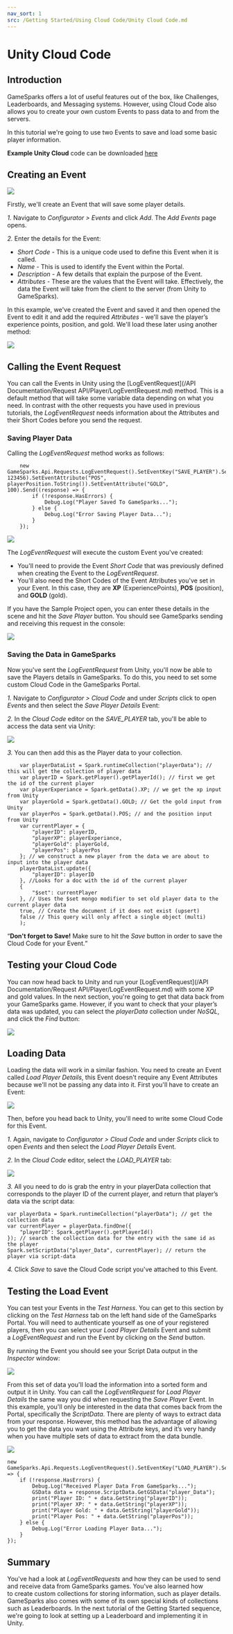 ```yaml
---
nav_sort: 1
src: /Getting Started/Using Cloud Code/Unity Cloud Code.md
---
```


# Unity Cloud Code

## Introduction

GameSparks offers a lot of useful features out of the box, like Challenges, Leaderboards, and Messaging systems. However, using Cloud Code also allows you to create your own custom Events to pass data to and from the servers.

In this tutorial we're going to use two Events to save and load some basic player information.

**Example Unity Cloud** code can be downloaded [here](http://repo.gamesparks.net/docs/tutorial-assets/UnityCloudCode_Tutorial.zip)

## Creating an Event

![](img/UT/17.png)

Firstly, we'll create an Event that will save some player details.

*1.* Navigate to *Configurator > Events* and click *Add*. The *Add Events* page opens.

*2.* Enter the details for the Event:

* *Short Code* - This is a unique code used to define this Event when it is called.
* *Name* - This is used to identify the Event within the Portal.
* *Description* - A few details that explain the purpose of the Event.
* *Attributes* - These are the values that the Event will take. Effectively, the data the Event will take from the client to the server (from Unity to GameSparks).

In this example, we've created the Event and saved it and then opened the Event to edit it and add the required *Attributes* - we'll save the player’s experience points, position, and gold. We'll load these later using another method:

![](img/UT/18.png)

## Calling the Event Request

You can call the Events in Unity using the [LogEventRequest](/API Documentation/Request API/Player/LogEventRequest.md) method. This is a default method that will take some variable data depending on what you need. In contrast with the other requests you have used in previous tutorials, the *LogEventRequest* needs information about the Attributes and their Short Codes before you send the request.

### Saving Player Data

Calling the *LogEventRequest* method works as follows:

```
    new GameSparks.Api.Requests.LogEventRequest().SetEventKey("SAVE_PLAYER").SetEventAttribute("XP", 123456).SetEventAttribute("POS", playerPosition.ToString()).SetEventAttribute("GOLD", 100).Send((response) => {
    	if (!response.HasErrors) {
    		Debug.Log("Player Saved To GameSparks...");
    	} else {
    		Debug.Log("Error Saving Player Data...");
    	}
    });

```

![](img/UT/3.png)

The *LogEventRequest* will execute the custom Event you've created:
* You'll need to provide the Event *Short Code* that was previously defined when creating the Event to the *LogEventRequest*.
* You'll also need the Short Codes of the Event Attributes you've set in your Event. In this case, they are **XP** (ExperiencePoints), **POS** (position), and **GOLD** (gold).

If you have the Sample Project open, you can enter these details in the scene and hit the *Save Player* button. You should see GameSparks sending and receiving this request in the console:

![](img/UT/4.png)


### Saving the Data in GameSparks

Now you've sent the *LogEventRequest* from Unity, you'll now be able to save the Players details in GameSparks. To do this, you need to set some custom Cloud Code in the GameSparks Portal.

*1.* Navigate to *Configurator > Cloud Code* and under *Scripts* click to open *Events* and then select the *Save Player Details* Event:

*2.* In the *Cloud Code* editor on the *SAVE_PLAYER* tab, you'll be able to access the data sent via Unity:

![](img/UT/20.png)

*3.* You can then add this as the Player data to your collection.

```
    var playerDataList = Spark.runtimeCollection("playerData"); // this will get the collection of player data
    var playerID = Spark.getPlayer().getPlayerId(); // first we get the id of the current player
    var playerExperiance = Spark.getData().XP; // we get the xp input from Unity
    var playerGold = Spark.getData().GOLD; // Get the gold input from Unity
    var playerPos = Spark.getData().POS; // and the position input from Unity
    var currentPlayer = {
    	"playerID": playerID,
    	"playerXP": playerExperiance,
    	"playerGold": playerGold,
    	"playerPos": playerPos
    }; // we construct a new player from the data we are about to input into the player data
    playerDataList.update({
    	"playerID": playerID
    }, //Looks for a doc with the id of the current player
    {
    	"$set": currentPlayer
    }, // Uses the $set mongo modifier to set old player data to the current player data
    true, // Create the document if it does not exist (upsert)
    false // This query will only affect a single object (multi)
    );
```

<q>**Don't forget to Save!** Make sure to hit the *Save* button in order to save the Cloud Code for your Event.</q>

## Testing your Cloud Code

You can now head back to Unity and run your [LogEventRequest](/API Documentation/Request API/Player/LogEventRequest.md) with some XP and gold values. In the next section, you're going to get that data back from your GameSparks game. However, if you want to check that your player’s data was updated, you can select the *playerData* collection under *NoSQL*, and click the *Find* button:

![](img/UT/21.png)


## Loading Data

Loading the data will work in a similar fashion. You need to create an Event called *Load Player Details*, this Event doesn't require any Event Attributes because we'll not be passing any data into it. First you'll have to create an Event:

![](img/UT/22.png)

Then, before you head back to Unity, you'll need to write some Cloud Code for this Event.

*1.* Again, navigate to *Configurator > Cloud Code* and under *Scripts* click to open *Events* and then select the *Load Player Details* Event.

*2.* In the *Cloud Code* editor, select the *LOAD_PLAYER* tab:

![](img/UT/23.png)

*3.* All you need to do is grab the entry in your playerData collection that corresponds to the player ID of the current player, and return that player’s data via the script data:

```
var playerData = Spark.runtimeCollection("playerData"); // get the collection data
var currentPlayer = playerData.findOne({
	"playerID": Spark.getPlayer().getPlayerId()
}); // search the collection data for the entry with the same id as the player
Spark.setScriptData("player_Data", currentPlayer); // return the player via script-data

```

*4.* Click *Save* to save the Cloud Code script you've attached to this Event.

## Testing the Load Event

You can test your Events in the *Test Harness*. You can get to this section by clicking on the *Test Harness* tab on the left hand side of the GameSparks Portal. You will need to authenticate yourself as one of your registered players, then you can select your *Load Player Details* Event and submit a *LogEventRequest* and run the Event by clicking on the *Send* button.

By running the Event you should see your Script Data output in the *Inspector* window:

![](img/UT/24.png)

From this set of data you'll load the information into a sorted form and output it in Unity. You can call the *LogEventRequest* for *Load Player Details* the same way you did when requesting the *Save Player* Event. In this example, you'll only be interested in the data that comes back from the Portal, specifically the *ScriptData*. There are plenty of ways to extract data from your response. However, this method has the advantage of allowing you to get the data you want using the Attribute keys, and it’s very handy when you have multiple sets of data to extract from the data bundle.

![](img/UT/16.png)


```
new GameSparks.Api.Requests.LogEventRequest().SetEventKey("LOAD_PLAYER").Send((response) => {
	if (!response.HasErrors) {
		Debug.Log("Received Player Data From GameSparks...");
		GSData data = response.ScriptData.GetGSData("player_Data");
		print("Player ID: " + data.GetString("playerID"));
		print("Player XP: " + data.GetString("playerXP"));
		print("Player Gold: " + data.GetString("playerGold"));
		print("Player Pos: " + data.GetString("playerPos"));
	} else {
		Debug.Log("Error Loading Player Data...");
	}
});
```


## Summary

You've had a look at *LogEventRequests* and how they can be used to send and receive data from GameSparks games. You've also learned how to create custom collections for storing information, such as player details. GameSparks also comes with some of its own special kinds of collections such as Leaderboards. In the next tutorial of the Getting Started sequence, we're going to look at setting up a Leaderboard and implementing it in Unity.
